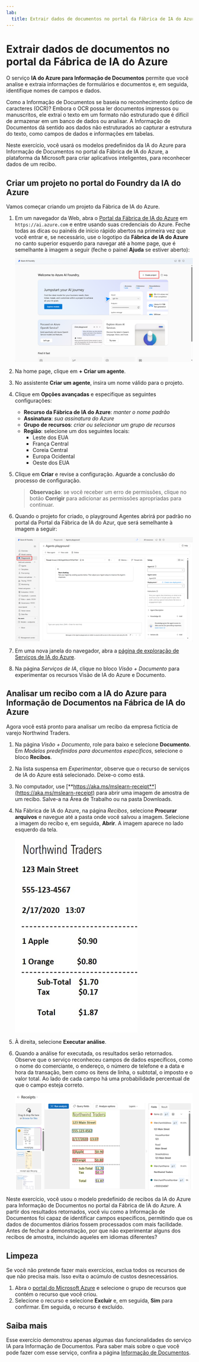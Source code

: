 ```yaml
---
lab:
  title: Extrair dados de documentos no portal da Fábrica de IA do Azure
---
```


# Extrair dados de documentos no portal da Fábrica de IA do Azure

O serviço **IA do Azure para Informação de Documentos** permite que você analise e extraia informações de formulários e documentos e, em seguida, identifique nomes de campos e dados. 

Como a Informação de Documentos se baseia no reconhecimento óptico de caracteres (OCR)? Embora o OCR possa ler documentos impressos ou manuscritos, ele extrai o texto em um formato não estruturado que é difícil de armazenar em um banco de dados ou analisar. A Informação de Documentos dá sentido aos dados não estruturados ao capturar a estrutura do texto, como campos de dados e informações em tabelas. 

Neste exercício, você usará os modelos predefinidos da IA do Azure para Informação de Documentos no portal da Fábrica de IA do Azure, a plataforma da Microsoft para criar aplicativos inteligentes, para reconhecer dados de um recibo. 

## Criar um projeto no portal do Foundry da IA do Azure

Vamos começar criando um projeto da Fábrica de IA do Azure.

1. Em um navegador da Web, abra o [Portal da Fábrica de IA do Azure](https://ai.azure.com) em `https://ai.azure.com` e entre usando suas credenciais do Azure. Feche todas as dicas ou painéis de início rápido abertos na primeira vez que você entrar e, se necessário, use o logotipo da **Fábrica de IA do Azure** no canto superior esquerdo para navegar até a home page, que é semelhante à imagem a seguir (feche o painel **Ajuda** se estiver aberto):

    ![Captura de tela da home page da Fábrica de IA do Azure com "Criar um agente" selecionado.](./media/azure-ai-foundry-home-page.png)

1. Na home page, clique em **+ Criar um agente**.

1. No assistente **Criar um agente**, insira um nome válido para o projeto. 

1. Clique em **Opções avançadas** e especifique as seguintes configurações:
    - **Recurso da Fábrica de IA do Azure**: *manter o nome padrão*
    - **Assinatura**: *sua assinatura do Azure*
    - **Grupo de recursos**: *criar ou selecionar um grupo de recursos*
    - **Região**: selecione um dos seguintes locais:
        * Leste dos EUA
        * França Central
        * Coreia Central
        * Europa Ocidental
        * Oeste dos EUA

1. Clique em **Criar** e revise a configuração. Aguarde a conclusão do processo de configuração.

    >**Observação**: se você receber um erro de permissões, clique no botão **Corrigir** para adicionar as permissões apropriadas para continuar.

1. Quando o projeto for criado, o playground Agentes abrirá por padrão no portal da Portal da Fábrica de IA do Azur, que será semelhante à imagem a seguir:

    ![Captura de tela dos detalhes de um projeto IA do Azure no Portal da Fábrica de IA do Azure.](./media/ai-foundry-project-2.png)

1. Em uma nova janela do navegador, abra a [página de exploração de Serviços de IA do Azure](https://ai.azure.com/explore/aiservices).

1. Na página *Serviços de IA*, clique no bloco *Visão + Documento* para experimentar os recursos Visão de IA do Azure e Documento.

## Analisar um recibo com a IA do Azure para Informação de Documentos na Fábrica de IA do Azure 

Agora você está pronto para analisar um recibo da empresa fictícia de varejo Northwind Traders.

1. Na página *Visão + Documento*, role para baixo e selecione **Documento**. Em *Modelos predefinidos para documentos específicos*, selecione o bloco **Recibos**.

1. Na lista suspensa em *Experimentar*, observe que o recurso de serviços de IA do Azure está selecionado. Deixe-o como está.

1. No computador, use [**https://aka.ms/mslearn-receipt**](https://aka.ms/mslearn-receipt) para abrir uma imagem de amostra de um recibo. Salve-a na Área de Trabalho ou na pasta Downloads. 
 
1. Na Fábrica de IA do Azure, na página *Recibos*, selecione **Procurar arquivos** e navegue até a pasta onde você salvou a imagem. Selecione a imagem do recibo e, em seguida, **Abrir**. A imagem aparece no lado esquerdo da tela.

    ![Captura de tela de um recibo northwind.](media/document-intelligence/receipt.jpg)

1. À direita, selecione **Executar análise**.

1. Quando a análise for executada, os resultados serão retornados. Observe que o serviço reconheceu campos de dados específicos, como o nome do comerciante, o endereço, o número de telefone e a data e hora da transação, bem como os itens de linha, o subtotal, o imposto e o valor total. Ao lado de cada campo há uma probabilidade percentual de que o campo esteja correto.

    ![Captura de tela do resultado da análise do recibo no portal da Fábrica de IA do Azure mostrando caixas delimitadoras em torno dos campos de dados e o texto nesses campos extraídos.](media/receipt-lab-result.png)

Neste exercício, você usou o modelo predefinido de recibos da IA do Azure para Informação de Documentos no portal da Fábrica de IA do Azure. A partir dos resultados retornados, você viu como a Informação de Documentos foi capaz de identificar campos específicos, permitindo que os dados de documentos diários fossem processados com mais facilidade. Antes de fechar a demonstração, por que não experimentar alguns dos recibos de amostra, incluindo aqueles em idiomas diferentes?

## Limpeza

Se você não pretende fazer mais exercícios, exclua todos os recursos de que não precisa mais. Isso evita o acúmulo de custos desnecessários.

1. Abra o [portal do Microsoft Azure]( https://portal.azure.com) e selecione o grupo de recursos que contém o recurso que você criou.
1. Selecione o recurso e selecione **Excluir** e, em seguida, **Sim** para confirmar. Em seguida, o recurso é excluído.

## Saiba mais

Esse exercício demonstrou apenas algumas das funcionalidades do serviço IA para Informação de Documentos. Para saber mais sobre o que você pode fazer com esse serviço, confira a página [Informação de Documentos](https://learn.microsoft.com/azure/ai-services/document-intelligence/overview?view=doc-intel-3.1.0).
